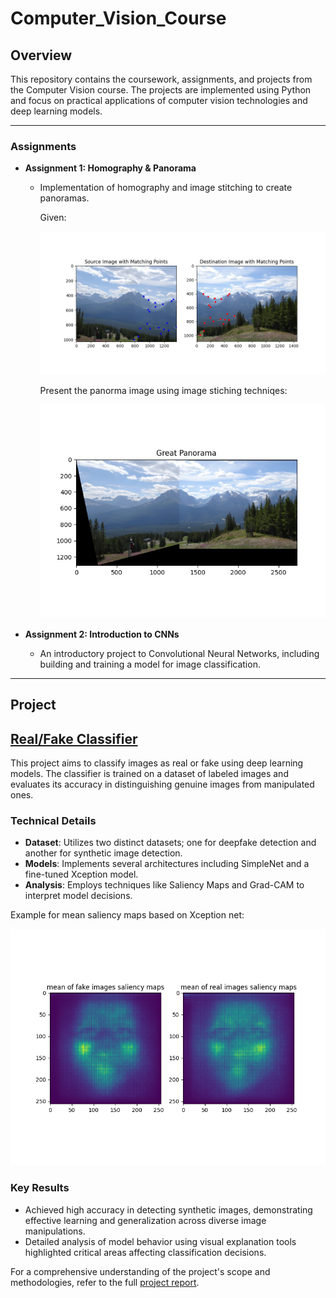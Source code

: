# Computer_Vision_Course


## Overview
This repository contains the coursework, assignments, and projects from the Computer Vision course. The projects are implemented using Python and focus on practical applications of computer vision technologies and deep learning models.

---

### Assignments
- **Assignment 1: Homography & Panorama**
  - Implementation of homography and image stitching to create panoramas.

    Given: 

    ![](assignment1_Homography&Panorama/figures/Figure_1_withpoints.png)

    Present the panorma image using image stiching techniqes: 

    ![](assignment1_Homography&Panorama/figures/Figure_6.png)

- **Assignment 2: Introduction to CNNs**
  - An introductory project to Convolutional Neural Networks, including building and training a model for image classification.

---

## Project

## [Real/Fake Classifier](https://github.com/nimiCurtis/Computer_Vision_Course/tree/main/Project%20-%20Real_Fake%20Classifier)
This project aims to classify images as real or fake using deep learning models. The classifier is trained on a dataset of labeled images and evaluates its accuracy in distinguishing genuine images from manipulated ones.

### Technical Details
- **Dataset**: Utilizes two distinct datasets; one for deepfake detection and another for synthetic image detection.
- **Models**: Implements several architectures including SimpleNet and a fine-tuned Xception model.
- **Analysis**: Employs techniques like Saliency Maps and Grad-CAM to interpret model decisions.

Example for mean saliency maps based on Xception net: 

![](Project_Real_Fake_Classifier/solution/figures/synthetic_dataset_XceptionBased_mean_saliency_maps.png)

### Key Results
- Achieved high accuracy in detecting synthetic images, demonstrating effective learning and generalization across diverse image manipulations.
- Detailed analysis of model behavior using visual explanation tools highlighted critical areas affecting classification decisions.

For a comprehensive understanding of the project's scope and methodologies, refer to the full [project report](Project_Real_Fake_Classifier/Nimrod_Project_Report.pdf).



